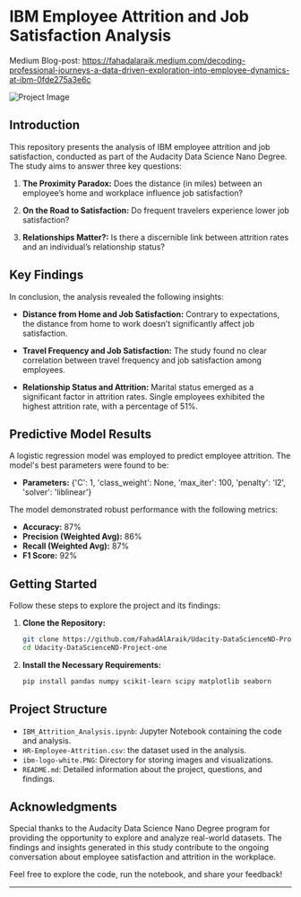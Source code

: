 # IBM Employee Attrition and Job Satisfaction Analysis

Medium Blog-post: https://fahadalaraik.medium.com/decoding-professional-journeys-a-data-driven-exploration-into-employee-dynamics-at-ibm-0fde275a3e6c

![Project Image](https://www.ibm.com/brand/experience-guides/developer/8f4e3cc2b5d52354a6d43c8edba1e3c9/02_8-bar-reverse.svg)

## Introduction

This repository presents the analysis of IBM employee attrition and job satisfaction, conducted as part of the Audacity Data Science Nano Degree. The study aims to answer three key questions:

1. **The Proximity Paradox:** Does the distance (in miles) between an employee’s home and workplace influence job satisfaction?

2. **On the Road to Satisfaction:** Do frequent travelers experience lower job satisfaction?

3. **Relationships Matter?:** Is there a discernible link between attrition rates and an individual’s relationship status?

## Key Findings

In conclusion, the analysis revealed the following insights:

- **Distance from Home and Job Satisfaction:** Contrary to expectations, the distance from home to work doesn’t significantly affect job satisfaction.

- **Travel Frequency and Job Satisfaction:** The study found no clear correlation between travel frequency and job satisfaction among employees.

- **Relationship Status and Attrition:** Marital status emerged as a significant factor in attrition rates. Single employees exhibited the highest attrition rate, with a percentage of 51%.

## Predictive Model Results

A logistic regression model was employed to predict employee attrition. The model's best parameters were found to be:
- **Parameters:** {'C': 1, 'class_weight': None, 'max_iter': 100, 'penalty': 'l2', 'solver': 'liblinear'}

The model demonstrated robust performance with the following metrics:
- **Accuracy:** 87%
- **Precision (Weighted Avg):** 86%
- **Recall (Weighted Avg):** 87%
- **F1 Score:** 92%

## Getting Started

Follow these steps to explore the project and its findings:

1. **Clone the Repository:**
   ```bash
   git clone https://github.com/FahadAlAraik/Udacity-DataScienceND-Project-one
   cd Udacity-DataScienceND-Project-one
   ```

2. **Install the Necessary Requirements:**
   ```bash
   pip install pandas numpy scikit-learn scipy matplotlib seaborn
   ```
   

## Project Structure

- `IBM_Attrition_Analysis.ipynb`: Jupyter Notebook containing the code and analysis.
- `HR-Employee-Attrition.csv`: the dataset used in the analysis.
- `ibm-logo-white.PNG`: Directory for storing images and visualizations.
- `README.md`: Detailed information about the project, questions, and findings.

## Acknowledgments

Special thanks to the Audacity Data Science Nano Degree program for providing the opportunity to explore and analyze real-world datasets. The findings and insights generated in this study contribute to the ongoing conversation about employee satisfaction and attrition in the workplace.

Feel free to explore the code, run the notebook, and share your feedback!

---
